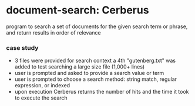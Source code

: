 # document-search: Cerberus
program to search a set of documents for the given search term or phrase, and return results in order of relevance

### case study
- 3 files were provided for search context a 4th "gutenberg.txt" was added to test searching a large size file (1,000+ lines)
- user is prompted and asked to provide a search value or term
- user is prompted to choose a search method: string match, regular expression, or indexed
- upon execution Cerberus returns the number of hits and the time it took to execute the search
